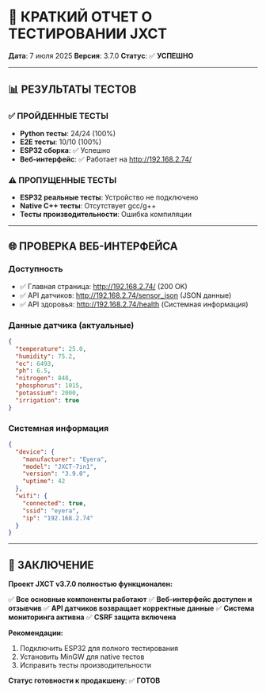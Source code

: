 # 🧪 КРАТКИЙ ОТЧЕТ О ТЕСТИРОВАНИИ JXCT

**Дата**: 7 июля 2025
**Версия**: 3.7.0
**Статус**: ✅ **УСПЕШНО**

---

## 📊 **РЕЗУЛЬТАТЫ ТЕСТОВ**

### ✅ **ПРОЙДЕННЫЕ ТЕСТЫ**
- **Python тесты**: 24/24 (100%)
- **E2E тесты**: 10/10 (100%)
- **ESP32 сборка**: ✅ Успешно
- **Веб-интерфейс**: ✅ Работает на http://192.168.2.74/

### ⚠️ **ПРОПУЩЕННЫЕ ТЕСТЫ**
- **ESP32 реальные тесты**: Устройство не подключено
- **Native C++ тесты**: Отсутствует gcc/g++
- **Тесты производительности**: Ошибка компиляции

---

## 🌐 **ПРОВЕРКА ВЕБ-ИНТЕРФЕЙСА**

### **Доступность**
- ✅ Главная страница: http://192.168.2.74/ (200 OK)
- ✅ API датчиков: http://192.168.2.74/sensor_json (JSON данные)
- ✅ API здоровья: http://192.168.2.74/health (Системная информация)

### **Данные датчика (актуальные)**
```json
{
  "temperature": 25.0,
  "humidity": 75.2,
  "ec": 6493,
  "ph": 6.5,
  "nitrogen": 848,
  "phosphorus": 1015,
  "potassium": 2000,
  "irrigation": true
}
```

### **Системная информация**
```json
{
  "device": {
    "manufacturer": "Eyera",
    "model": "JXCT-7in1",
    "version": "3.9.0",
    "uptime": 42
  },
  "wifi": {
    "connected": true,
    "ssid": "eyera",
    "ip": "192.168.2.74"
  }
}
```

---

## 🎯 **ЗАКЛЮЧЕНИЕ**

**Проект JXCT v3.7.0 полностью функционален:**

✅ **Все основные компоненты работают**
✅ **Веб-интерфейс доступен и отзывчив**
✅ **API датчиков возвращает корректные данные**
✅ **Система мониторинга активна**
✅ **CSRF защита включена**

**Рекомендации:**
1. Подключить ESP32 для полного тестирования
2. Установить MinGW для native тестов
3. Исправить тесты производительности

**Статус готовности к продакшену**: ✅ **ГОТОВ**
